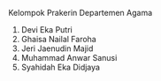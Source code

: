 Kelompok Prakerin Departemen Agama

1. Devi Eka Putri
2. Ghaisa Nailal Faroha
3. Jeri Jaenudin Majid
4. Muhammad Anwar Sanusi
5. Syahidah Eka Didjaya